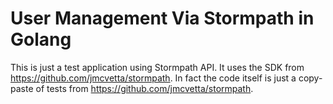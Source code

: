 # User Management Via Stormpath in Golang

This is just a test application using Stormpath API. It uses the SDK from https://github.com/jmcvetta/stormpath.
In fact the code itself is just a copy-paste of tests from https://github.com/jmcvetta/stormpath.
